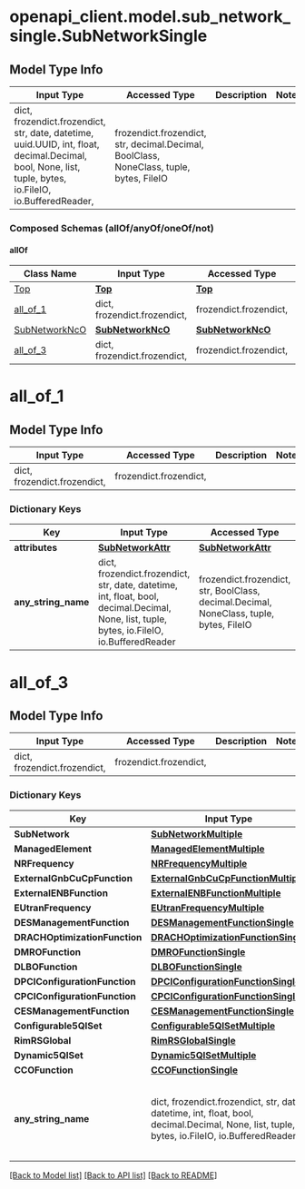 # openapi_client.model.sub_network_single.SubNetworkSingle

## Model Type Info
Input Type | Accessed Type | Description | Notes
------------ | ------------- | ------------- | -------------
dict, frozendict.frozendict, str, date, datetime, uuid.UUID, int, float, decimal.Decimal, bool, None, list, tuple, bytes, io.FileIO, io.BufferedReader,  | frozendict.frozendict, str, decimal.Decimal, BoolClass, NoneClass, tuple, bytes, FileIO |  | 

### Composed Schemas (allOf/anyOf/oneOf/not)
#### allOf
Class Name | Input Type | Accessed Type | Description | Notes
------------- | ------------- | ------------- | ------------- | -------------
[Top](Top.md) | [**Top**](Top.md) | [**Top**](Top.md) |  | 
[all_of_1](#all_of_1) | dict, frozendict.frozendict,  | frozendict.frozendict,  |  | 
[SubNetworkNcO](SubNetworkNcO.md) | [**SubNetworkNcO**](SubNetworkNcO.md) | [**SubNetworkNcO**](SubNetworkNcO.md) |  | 
[all_of_3](#all_of_3) | dict, frozendict.frozendict,  | frozendict.frozendict,  |  | 

# all_of_1

## Model Type Info
Input Type | Accessed Type | Description | Notes
------------ | ------------- | ------------- | -------------
dict, frozendict.frozendict,  | frozendict.frozendict,  |  | 

### Dictionary Keys
Key | Input Type | Accessed Type | Description | Notes
------------ | ------------- | ------------- | ------------- | -------------
**attributes** | [**SubNetworkAttr**](SubNetworkAttr.md) | [**SubNetworkAttr**](SubNetworkAttr.md) |  | [optional] 
**any_string_name** | dict, frozendict.frozendict, str, date, datetime, int, float, bool, decimal.Decimal, None, list, tuple, bytes, io.FileIO, io.BufferedReader | frozendict.frozendict, str, BoolClass, decimal.Decimal, NoneClass, tuple, bytes, FileIO | any string name can be used but the value must be the correct type | [optional]

# all_of_3

## Model Type Info
Input Type | Accessed Type | Description | Notes
------------ | ------------- | ------------- | -------------
dict, frozendict.frozendict,  | frozendict.frozendict,  |  | 

### Dictionary Keys
Key | Input Type | Accessed Type | Description | Notes
------------ | ------------- | ------------- | ------------- | -------------
**SubNetwork** | [**SubNetworkMultiple**](SubNetworkMultiple.md) | [**SubNetworkMultiple**](SubNetworkMultiple.md) |  | [optional] 
**ManagedElement** | [**ManagedElementMultiple**](ManagedElementMultiple.md) | [**ManagedElementMultiple**](ManagedElementMultiple.md) |  | [optional] 
**NRFrequency** | [**NRFrequencyMultiple**](NRFrequencyMultiple.md) | [**NRFrequencyMultiple**](NRFrequencyMultiple.md) |  | [optional] 
**ExternalGnbCuCpFunction** | [**ExternalGnbCuCpFunctionMultiple**](ExternalGnbCuCpFunctionMultiple.md) | [**ExternalGnbCuCpFunctionMultiple**](ExternalGnbCuCpFunctionMultiple.md) |  | [optional] 
**ExternalENBFunction** | [**ExternalENBFunctionMultiple**](ExternalENBFunctionMultiple.md) | [**ExternalENBFunctionMultiple**](ExternalENBFunctionMultiple.md) |  | [optional] 
**EUtranFrequency** | [**EUtranFrequencyMultiple**](EUtranFrequencyMultiple.md) | [**EUtranFrequencyMultiple**](EUtranFrequencyMultiple.md) |  | [optional] 
**DESManagementFunction** | [**DESManagementFunctionSingle**](DESManagementFunctionSingle.md) | [**DESManagementFunctionSingle**](DESManagementFunctionSingle.md) |  | [optional] 
**DRACHOptimizationFunction** | [**DRACHOptimizationFunctionSingle**](DRACHOptimizationFunctionSingle.md) | [**DRACHOptimizationFunctionSingle**](DRACHOptimizationFunctionSingle.md) |  | [optional] 
**DMROFunction** | [**DMROFunctionSingle**](DMROFunctionSingle.md) | [**DMROFunctionSingle**](DMROFunctionSingle.md) |  | [optional] 
**DLBOFunction** | [**DLBOFunctionSingle**](DLBOFunctionSingle.md) | [**DLBOFunctionSingle**](DLBOFunctionSingle.md) |  | [optional] 
**DPCIConfigurationFunction** | [**DPCIConfigurationFunctionSingle**](DPCIConfigurationFunctionSingle.md) | [**DPCIConfigurationFunctionSingle**](DPCIConfigurationFunctionSingle.md) |  | [optional] 
**CPCIConfigurationFunction** | [**CPCIConfigurationFunctionSingle**](CPCIConfigurationFunctionSingle.md) | [**CPCIConfigurationFunctionSingle**](CPCIConfigurationFunctionSingle.md) |  | [optional] 
**CESManagementFunction** | [**CESManagementFunctionSingle**](CESManagementFunctionSingle.md) | [**CESManagementFunctionSingle**](CESManagementFunctionSingle.md) |  | [optional] 
**Configurable5QISet** | [**Configurable5QISetMultiple**](Configurable5QISetMultiple.md) | [**Configurable5QISetMultiple**](Configurable5QISetMultiple.md) |  | [optional] 
**RimRSGlobal** | [**RimRSGlobalSingle**](RimRSGlobalSingle.md) | [**RimRSGlobalSingle**](RimRSGlobalSingle.md) |  | [optional] 
**Dynamic5QISet** | [**Dynamic5QISetMultiple**](Dynamic5QISetMultiple.md) | [**Dynamic5QISetMultiple**](Dynamic5QISetMultiple.md) |  | [optional] 
**CCOFunction** | [**CCOFunctionSingle**](CCOFunctionSingle.md) | [**CCOFunctionSingle**](CCOFunctionSingle.md) |  | [optional] 
**any_string_name** | dict, frozendict.frozendict, str, date, datetime, int, float, bool, decimal.Decimal, None, list, tuple, bytes, io.FileIO, io.BufferedReader | frozendict.frozendict, str, BoolClass, decimal.Decimal, NoneClass, tuple, bytes, FileIO | any string name can be used but the value must be the correct type | [optional]

[[Back to Model list]](../../README.md#documentation-for-models) [[Back to API list]](../../README.md#documentation-for-api-endpoints) [[Back to README]](../../README.md)

